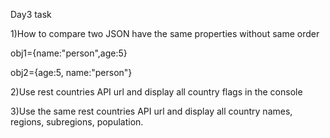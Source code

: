 Day3 task

1)How to compare two JSON have the same properties without same order

obj1={name:"person",age:5}

obj2={age:5, name:"person"}

2)Use rest countries API url and display all country flags in the console

3)Use the same rest countries API url and display all country names, regions, subregions, population.
